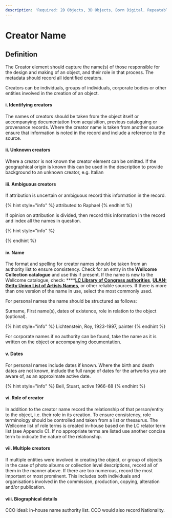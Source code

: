 ```yaml
---
description: 'Required: 2D Objects, 3D Objects, Born Digital. Repeatable'
---
```


# Creator Name

## Definition

The Creator element should capture the name\(s\) of those responsible for the design and making of an object, and their role in that process. The metadata should record all identified creators.

Creators can be individuals, groups of individuals, corporate bodies or other entities involved in the creation of an object.

#### i. Identifying creators

The names of creators should be taken from the object itself or accompanying documentation from acquisition, previous cataloguing or provenance records. Where the creator name is taken from another source ensure that information is noted in the record and include a reference to the source.

#### ii. Unknown creators

Where a creator is not known the creator element can be omitted. If the geographical origin is known this can be used in the description to provide background to an unknown creator, e.g. Italian

#### iii. Ambiguous creators

If attribution is uncertain or ambiguous record this information in the record. 

{% hint style="info" %}
attributed to Raphael 
{% endhint %}

If opinion on attribution is divided, then record this information in the record and index all the names in question. 

{% hint style="info" %}

{% endhint %}

#### iv. Name

The format and spelling for creator names should be taken from an authority list to ensure consistency. Check for an entry in the **Wellcome Collection catalogue** and use this if present. If the name is new to the Wellcome catalogue, check: ****[**LC Library of Congress authorities**](https://authorities.loc.gov/), [**ULAN: Getty Union List of Artists Names**](http://www.getty.edu/research/tools/vocabularies/ulan/), or other reliable sources. If there is more than one version of the name in use, select the most commonly used.

For personal names the name should be structured as follows: 

Surname, First name\(s\), dates of existence, role in relation to the object \(optional\). 

{% hint style="info" %}
Lichtenstein, Roy, 1923-1997, painter
{% endhint %}

For corporate names if no authority can be found, take the name as it is written on the object or accompanying documentation.

#### v. Dates

For personal names include dates if known. Where the birth and death dates are not known, include the full range of dates for the artworks you are aware of, as an approximate active date. 

{% hint style="info" %}
Bell, Stuart, active 1966-68
{% endhint %}

#### vi. Role of creator

In addition to the creator name record the relationship of that person/entity to the object, i.e. their role in its creation. To ensure consistency, role terminology should be controlled and taken from a list or thesaurus. The Wellcome list of role terms is created in-house based on the LC relator term list \(see Appendix C\). If no appropriate terms are listed use another concise term to indicate the nature of the relationship.

#### vii. Multiple creators

If multiple entities were involved in creating the object, or group of objects in the case of photo albums or collection level descriptions, record all of them in the manner above. If there are too numerous, record the most important or most prominent. This includes both individuals and organisations involved in the commission, production, copying, alteration and/or publication.

#### viii. Biographical details

CCO ideal: in-house name authority list. CCO would also record Nationality.

